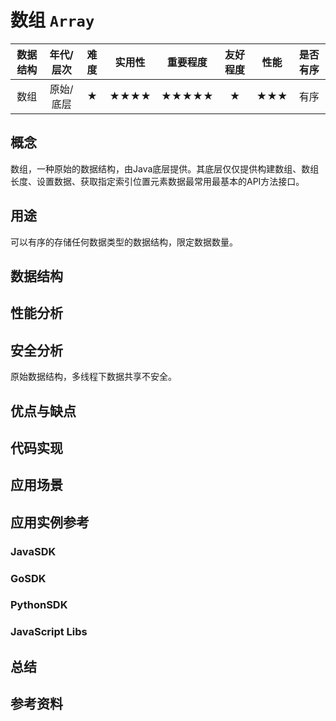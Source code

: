 # 数组 `Array`

| 数据结构 | 年代/层次 | 难度 | 实用性 | 重要程度 | 友好程度 | 性能 | 是否有序 |
| :------: | :-------: | :--: | :----: | :------: | :------: | :--: | :------: |
|   数组   | 原始/底层 |  ★   |  ★★★★  |  ★★★★★   |    ★     | ★★★  |   有序   |

## 概念

数组，一种原始的数据结构，由Java底层提供。其底层仅仅提供构建数组、数组长度、设置数据、获取指定索引位置元素数据最常用最基本的API方法接口。

## 用途

可以有序的存储任何数据类型的数据结构，限定数据数量。

## 数据结构



## 性能分析



## 安全分析

原始数据结构，多线程下数据共享不安全。

## 优点与缺点



## 代码实现



## 应用场景



## 应用实例参考

### JavaSDK

### GoSDK

### PythonSDK

### JavaScript Libs



## 总结



## 参考资料





